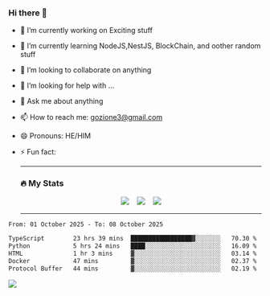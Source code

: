 ### Hi there 👋

<!--
**charlieScript/charlieScript** is a ✨ _special_ ✨ repository because its `README.md` (this file) appears on your GitHub profile.

Here are some ideas to get you started: -->

- 🔭 I’m currently working on Exciting stuff
- 🌱 I’m currently learning NodeJS,NestJS, BlockChain, and oother random stuff
- 👯 I’m looking to collaborate on anything
- 🤔 I’m looking for help with ...
- 💬 Ask me about anything
- 📫 How to reach me: gozione3@gmail.com
- 😄 Pronouns: HE/HIM
- ⚡ Fun fact:


  ---

  ### :fire: My Stats

  <div id="stats" align="center">
  <img src="http://github-readme-streak-stats.herokuapp.com?user=charlieScript&theme=dark&date_format=M%20j%5B%2C%20Y%5D" />&nbsp;&nbsp;&nbsp;
  <img src="https://github-readme-stats.vercel.app/api/top-langs/?username=charlieScript&layout=compact&theme=vision-friendly-dark"/>&nbsp;&nbsp;&nbsp;
  <img src="https://github-readme-stats.vercel.app/api?username=charlieScript&show_icons=true&theme=radical"/>
  </div>

  ---



<!--START_SECTION:waka-->

```txt
From: 01 October 2025 - To: 08 October 2025

TypeScript        23 hrs 39 mins  █████████████████▓░░░░░░░   70.30 %
Python            5 hrs 24 mins   ████░░░░░░░░░░░░░░░░░░░░░   16.09 %
HTML              1 hr 3 mins     ▓░░░░░░░░░░░░░░░░░░░░░░░░   03.14 %
Docker            47 mins         ▓░░░░░░░░░░░░░░░░░░░░░░░░   02.37 %
Protocol Buffer   44 mins         ▓░░░░░░░░░░░░░░░░░░░░░░░░   02.19 %
```

<!--END_SECTION:waka-->
![](https://komarev.com/ghpvc/?username=charlieScript)
